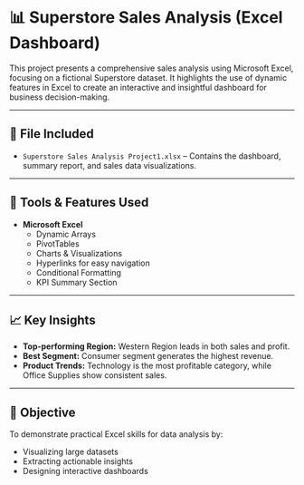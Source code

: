 # 📊 Superstore Sales Analysis (Excel Dashboard)

This project presents a comprehensive sales analysis using Microsoft Excel, focusing on a fictional Superstore dataset. It highlights the use of dynamic features in Excel to create an interactive and insightful dashboard for business decision-making.

---

## 📁 File Included

- `Superstore Sales Analysis Project1.xlsx` – Contains the dashboard, summary report, and sales data visualizations.

---

## 🧰 Tools & Features Used

- **Microsoft Excel**
  - Dynamic Arrays
  - PivotTables
  - Charts & Visualizations
  - Hyperlinks for easy navigation
  - Conditional Formatting
  - KPI Summary Section

---

## 📈 Key Insights

- **Top-performing Region:** Western Region leads in both sales and profit.
- **Best Segment:** Consumer segment generates the highest revenue.
- **Product Trends:** Technology is the most profitable category, while Office Supplies show consistent sales.

---

## 🎯 Objective

To demonstrate practical Excel skills for data analysis by:
- Visualizing large datasets
- Extracting actionable insights
- Designing interactive dashboards


